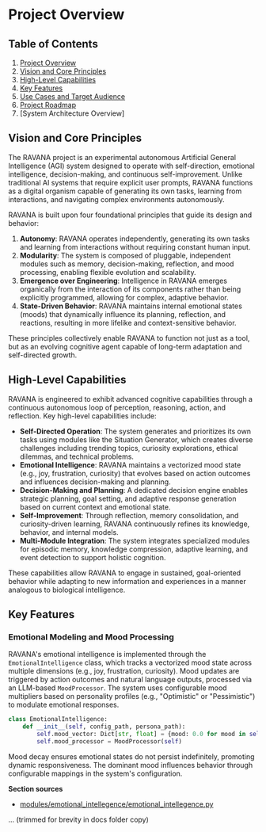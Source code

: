 # Project Overview



## Table of Contents
1. [Project Overview](#project-overview)
2. [Vision and Core Principles](#vision-and-core-principles)
3. [High-Level Capabilities](#high-level-capabilities)
4. [Key Features](#key-features)
5. [Use Cases and Target Audience](#use-cases-and-target-audience)
6. [Project Roadmap](#project-roadmap)
7. [System Architecture Overview]

## Vision and Core Principles

The RAVANA project is an experimental autonomous Artificial General Intelligence (AGI) system designed to operate with self-direction, emotional intelligence, decision-making, and continuous self-improvement. Unlike traditional AI systems that require explicit user prompts, RAVANA functions as a digital organism capable of generating its own tasks, learning from interactions, and navigating complex environments autonomously.

RAVANA is built upon four foundational principles that guide its design and behavior:

1. **Autonomy**: RAVANA operates independently, generating its own tasks and learning from interactions without requiring constant human input.
2. **Modularity**: The system is composed of pluggable, independent modules such as memory, decision-making, reflection, and mood processing, enabling flexible evolution and scalability.
3. **Emergence over Engineering**: Intelligence in RAVANA emerges organically from the interaction of its components rather than being explicitly programmed, allowing for complex, adaptive behavior.
4. **State-Driven Behavior**: RAVANA maintains internal emotional states (moods) that dynamically influence its planning, reflection, and reactions, resulting in more lifelike and context-sensitive behavior.

These principles collectively enable RAVANA to function not just as a tool, but as an evolving cognitive agent capable of long-term adaptation and self-directed growth.

## High-Level Capabilities

RAVANA is engineered to exhibit advanced cognitive capabilities through a continuous autonomous loop of perception, reasoning, action, and reflection. Key high-level capabilities include:

- **Self-Directed Operation**: The system generates and prioritizes its own tasks using modules like the Situation Generator, which creates diverse challenges including trending topics, curiosity explorations, ethical dilemmas, and technical problems.
- **Emotional Intelligence**: RAVANA maintains a vectorized mood state (e.g., joy, frustration, curiosity) that evolves based on action outcomes and influences decision-making and planning.
- **Decision-Making and Planning**: A dedicated decision engine enables strategic planning, goal setting, and adaptive response generation based on current context and emotional state.
- **Self-Improvement**: Through reflection, memory consolidation, and curiosity-driven learning, RAVANA continuously refines its knowledge, behavior, and internal models.
- **Multi-Module Integration**: The system integrates specialized modules for episodic memory, knowledge compression, adaptive learning, and event detection to support holistic cognition.

These capabilities allow RAVANA to engage in sustained, goal-oriented behavior while adapting to new information and experiences in a manner analogous to biological intelligence.

## Key Features

### Emotional Modeling and Mood Processing

RAVANA's emotional intelligence is implemented through the `EmotionalIntelligence` class, which tracks a vectorized mood state across multiple dimensions (e.g., joy, frustration, curiosity). Mood updates are triggered by action outcomes and natural language outputs, processed via an LLM-based `MoodProcessor`. The system uses configurable mood multipliers based on personality profiles (e.g., "Optimistic" or "Pessimistic") to modulate emotional responses.

```python
class EmotionalIntelligence:
    def __init__(self, config_path, persona_path):
        self.mood_vector: Dict[str, float] = {mood: 0.0 for mood in self.BASIC_MOODS}
        self.mood_processor = MoodProcessor(self)
```

Mood decay ensures emotional states do not persist indefinitely, promoting dynamic responsiveness. The dominant mood influences behavior through configurable mappings in the system's configuration.

**Section sources**
- [modules/emotional_intellegence/emotional_intellegence.py](file://modules/emotional_intellegence/emotional_intellegence.py#L1-L95)

... (trimmed for brevity in docs folder copy)

